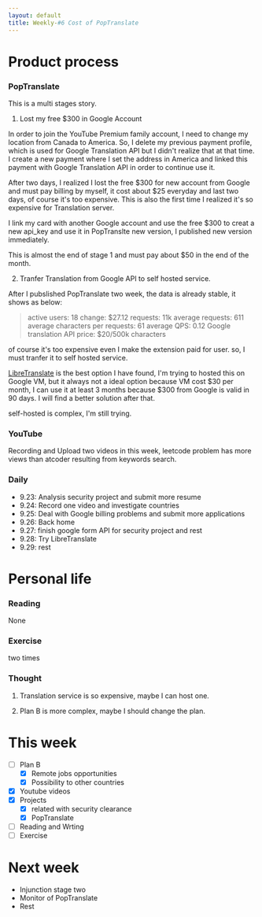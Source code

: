 ```yaml
---
layout: default
title: Weekly-#6 Cost of PopTranslate
---
```


# Product process

### PopTranslate

This is a multi stages story.

1) Lost my free $300 in Google Account

In order to join the YouTube Premium family account, I need to change my location from Canada to America. So, I delete my previous payment profile, which is used for Google Translation API but I didn't realize that at that time. I create a new payment where I set the address in America and linked this payment with Google Translation API in order to continue use it.

After two days, I realized I lost the free $300 for new account from Google and must pay billing by myself, it cost about $25 everyday and last two days, of course it's too expensive. This is also the first time I realized it's so expensive for Translation server.

I link my card with another Google account and use the free $300 to creat a new api_key and use it in PopTranslte new version, I published new version immediately.

This is almost the end of stage 1 and must pay about $50 in the end of the month.

2) Tranfer Translation from Google API to self hosted service.

After I pubslished PopTranslate two week, the data is already stable, it shows as below:

> active users: 18
> change: $27.12
> requests: 11k
> average requests: 611
> average characters per requests: 61
> average QPS: 0.12
> Google translation API price: $20/500k characters

of course it's too expensive even I make the extension paid for user. so, I must tranfer it to self hosted service. 

[LibreTranslate](https://github.com/LibreTranslate/LibreTranslate) is the best option I have found, I'm trying to hosted this on Google VM, but it always not a ideal option because VM cost $30 per month, I can use it at least 3 months because $300 from Google is valid in 90 days. I will find a better solution after that.

self-hosted is complex, I'm still trying.

### YouTube

Recording and Upload two videos in this week, leetcode problem has more views than atcoder resulting from keywords search.

### Daily
+ 9.23: Analysis security project and submit more resume
+ 9.24: Record one video and investigate countries
+ 9.25: Deal with Google billing problems and submit more applications
+ 9.26: Back home
+ 9.27: finish google form API for security project and rest
+ 9.28: Try LibreTranslate
+ 9.29: rest

# Personal life

### Reading

None

### Exercise

two times

### Thought

1) Translation service is so expensive, maybe I can host one.

2) Plan B is more complex, maybe I should change the plan.

# This week

- [ ] Plan B
    - [x] Remote jobs opportunities
    - [x] Possibility to other countries
- [x] Youtube videos
- [x] Projects
    - [x] related with security clearance
    - [x] PopTranslate
- [ ] Reading and Wrting
- [ ] Exercise

# Next week

+ Injunction stage two
+ Monitor of PopTranslate
+ Rest

